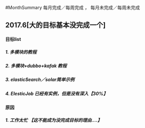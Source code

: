 #MonthSummary  每月完成／每周完成 ，  每月未完成／每周未完成	

## 2017.6[大的目标基本没完成一个]

#### 目标list 
##### 1. 多模块的教程
##### 2. 多模块+dubbo+kafak 教程
##### 3. elasticSearch／solar简单示例
##### 4. ElesticJob  已经有实例，但是没有深入【30%】

#### 原因
##### 1. 工作太忙 【这不能成为没完成目标的理由....】


#### 







